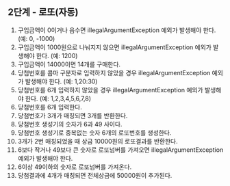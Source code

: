 ## 2단계 - 로또(자동)
1. 구입금액이 0이거나 음수면 illegalArgumentException 예외가 발생해야 한다. (예: 0, -1000)
2. 구입금액이 1000원으로 나눠지지 않으면 illegalArgumentException 예외가 발생해야 한다. (예: 1200)
3. 구입금액이 14000이면 14개를 구매한다.
4. 당첨번호를 콤마 구분자로 입력하지 않았을 경우 illegalArgumentException 예외가 발생해야 한다. (예: 1,20:30)
5. 당첨번호를 6개 입력하지 않았을 경우 illegalArgumentException 예외가 발생해야 한다. (예: 1,2,3,4,5,6,7,8)
6. 당첨번호를 6개 입력한다.
7. 당첨번호가 3개가 매칭되면 3개를 반환한다.
8. 당첨번호 생성기의 숫자가 6과 49 사이다.
9. 당첨번호 생성기로 중복없는 숫자 6개의 로또번호를 생성한다.
10. 3개가 2번 매칭되었을 때 상금 10000원의 로또결과를 반환한다.
11. 6보다 작거나 49보다 큰 숫자로 로또넘버를 가져오면 illegalArgumentException 예외가 발생해야 한다.
12. 6이상 49이하의 숫자로 로또넘버를 가져온다.
13. 당첨결과에 4개가 매칭되면 전체상금에 50000원이 추가된다.
